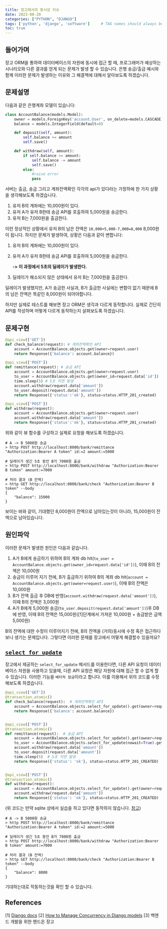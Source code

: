 ```yaml
---
title: 장고에서의 동시성 이슈
date: 2023-08-20
categories: ["PYTHON", "DJANGO"]
tags: ['python', 'django', 'software']     # TAG names should always be lowercase
toc: true
---
```


## 들어가며

장고 ORM을 통하여 데이터베이스의 자원에 동시에 접근 할 때, 프로그래머가 예상하는 시나리오와 다른 결과를 얻게 되는 문제가 발생 할 수 있습니다. 은행 송금/출금 예시와 함께 이러한 문제가 발생하는 이유와 그 해결책에 대해서 알아보도록 하겠습니다.

## 문제설명

다음과 같은 은행계좌 모델이 있습니다:
```python
class AccountBalance(models.Model):
    owner = models.ForeignKey('account.User', on_delete=models.CASCADE)
    balance = models.IntegerField(default=0)

    def deposit(self, amount):
        self.balance += amount
        self.save()

    def withdraw(self, amount):
        if self.balance >= amount:
            self.balance -= amount
            self.save()
        else:
            #raise error
            pass
```

서버는 출금, 송금 그리고 계좌잔액확인 각각의 api가 있다라는 가정하에 한 가지 상황을 생각해보도록 하겠습니다.

1. 유저 B의 계좌에는 10,000원이 있다.
2. 유저 A가 유저 B한테 송금 API를 호출하여 5,000원을 송금한다.
3. 유저 B는 7,000원을 출금한다.

이런 정상적인 상황에서 유저 B의 남은 잔액은 `10,000+5,000-7,000=8,000`
8,000원이 됩니다. 하지만 문제가 발생하여, 상황은 다음과 같이 변합니다:

1. 유저 B의 계좌에는 10,000원이 있다.
2. 유저 A가 유저 B한테 송금 API를 호출하여 5,000원을 송금한다.

    **-> 이 과정에서 5초의 딜레이가 발생한다.**

3. 딜레이가 해소되지 않은 상태에서 유저 B는 7,000원을 출금한다.

딜레이가 발생했지만, A가 송금한 사실과, B가 출금한 사실에는 변함이 없기 때문에 B의 남은 잔액은 똑같인 8,000원이 되어야합니다.

하지만 실제로 테스트를 해보면 장고 ORM은 생각과 다르게 동작합니다.
실제로 간단히 API를 작성하며 어떻게 다르게 동작하는지 살펴보도록 하겠습니다.

## 문제구현
```python
@api_view(['GET'])
def check_balance(request): # 계좌잔액확인 API
    account = AccountBalance.objects.get(owner=request.user)
    return Response({'balance': account.balance})

@api_view(['POST'])
def remittance(request): # 송금 API
    account = AccountBalance.objects.get(owner=request.user)
    to_user = AccountBalance.objects.get(owner_id=request.data['id'])
    time.sleep(5) # 5초 지연 발생
    account.withdraw(request.data['amount'])
    to_user.deposit(request.data['amount'])
    return Response({'status':'ok'}, status=status.HTTP_201_created)

@api_view(['POST'])
def withdraw(request):
    account = AccountBalance.objects.get(owner=request.user)
    account.withdraw(request.data['amount'])
    return Response({'status':'ok'}, status=status.HTTP_201_created)
```

위와 같이 뷰 함수를 구성하고 실제로 요청을 해보도록 하겠습니다.
```shell
# A -> B 5000원 송금
> http POST http://localhost:8000/bank/remittance "Authorization:Bearer A token" id:=2 amount:=5000
```
```shell
# 딜레이가 생긴 5초 동안 B가 7000원 출금
> http POST http://localhost:8000/bank/withdraw "Authorization:Bearer B token" amount:=7000
```
```shell
# 처리 결과 (B 잔액)
> http GET http://localhost:8000/bank/check "Authorization:Bearer B token" --body
{
    "balance": 15000
}
```

보이는 바와 같이, 기대했던 8,000원이 잔액으로 남아있는것이 아니라, 15,000원이 잔액으로 남아있습니다.

## 원인파악

이러한 문제가 발생한 원인은 다음과 같습니다.
1. A가 B에게 송금하기 위하여 B의 계좌 db hit(`to_user = AccountBalance.objects.get(owner_id=request.data['id'])`), 이때 B의 잔액은 10,000원
2. 송금이 이루어 지기 전에, B가 출금하기 위하여 B의 계좌 db hit(`account = AccountBalance.objects.get(owner=request.user)`), 이때 B의 잔액은 10,000원
3. B가 잔액 출금 후 DB에 반영(`account.withdraw(request.data['amount'])`), 이때 B의 잔액은 3,000원
4. A가 B에게 5,000원 송금(`to_user.deposit(request.data['amount'])`)후 DB에 반영, 이때 B의 잔액은 15,000원([1]단계에서 가져온 10,000원 + 송금받은 금액 5,000원)

B의 잔액에 대한 수정이 이루어지기 전에, B의 잔액을 (거의)동시에 수정 혹은 접근하다보니 생기는 문제입니다. 그렇다면 이러한 문제를 장고에서 어떻게 해결할수 있을까요?

## [`select_for_update`](https://docs.djangoproject.com/en/4.2/ref/models/querysets/#select-for-update)

장고에서 제공하는 `select_for_update` 메서드를 이용한다면, 다른 API 요청이 데이터베이스 자원을 사용하고 있을때, 다른 API 요청은 해당 자원에 대해 접근 할 수 없게 할 수 있습니다. 이러한 기능을 `베타적 잠금`이라고 합니다. 이를 이용해서 위의 코드를 수정해보도록 하겠습니다.

```python
@api_view(['GET'])
@transaction.atomic()
def check_balance(request):  # 계좌잔액확인 API
    account = AccountBalance.objects.select_for_update().get(owner=request.user)
    return Response({'balance': account.balance})


@api_view(['POST'])
@transaction.atomic()
def remittance(request):  # 송금 API
    account = AccountBalance.objects.select_for_update().get(owner=request.user)
    to_user = AccountBalance.objects.select_for_update(nowait=True).get(owner_id=request.data['id'])
    account.withdraw(request.data['amount'])
    to_user.deposit(request.data['amount'])
    time.sleep(5)  # 5초 지연 발생
    return Response({'status': 'ok'}, status=status.HTTP_201_CREATED)


@api_view(['POST'])
@transaction.atomic()
def withdraw(request):
    account = AccountBalance.objects.select_for_update().get(owner=request.user)
    account.withdraw(request.data['amount'])
    return Response({'status': 'ok'}, status=status.HTTP_201_CREATED)
```
(위 코드는 만약 sqlite 상에서 실습을 하고 있다면 동작하지 않습니다. [참고](https://stackoverflow.com/questions/3172929/operationalerror-database-is-locked))

```shell
# A -> B 5000원 송금
> http POST http://localhost:8000/bank/remittance "Authorization:Bearer A token" id:=2 amount:=5000
```
```shell
# 딜레이가 생긴 5초 동안 B가 7000원 출금
> http POST http://localhost:8000/bank/withdraw "Authorization:Bearer B token" amount:=7000
```
```shell
# 처리 결과 (B 잔액)
> http GET http://localhost:8000/bank/check "Authorization:Bearer B token" --body
{
    "balance": 8000
}
```

기대하는대로 작동하는것을 확인 할 수 있습니다.

## References
[1] [Django docs](https://docs.djangoproject.com/en/4.2/ref/models/querysets/#select-for-update)
[2] [How to Manage Concurrency in Django models](https://hakibenita.com/how-to-manage-concurrency-in-django-models#what-happened-here)
[3] 백엔드 개발을 위한 핸드온 장고